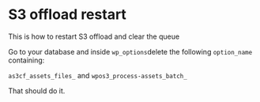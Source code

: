 # S3 offload restart

This is how to restart S3 offload and clear the queue

Go to your database and inside ```wp_options```delete the following ```option_name``` containing:

```as3cf_assets_files_``` and ```wpos3_process-assets_batch_```

That should do it.
